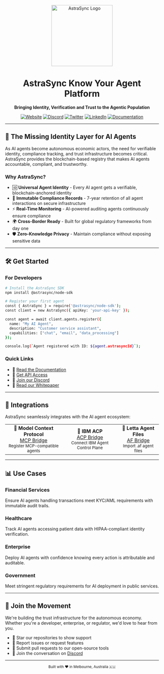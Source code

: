 <div align="center">
  <img src="[https://github.com/AstraSyncAI/.github/blob/main/profile/AS_black_logoFCN.png]" alt="AstraSync Logo" width="200"/>
  
  # AstraSync Know Your Agent Platform
  
  **Bringing Identity, Verification and Trust to the Agentic Population**
  
  [![Website](https://img.shields.io/badge/Website-astrasync.ai-blue?style=flat-square)](https://astrasync.ai)
  [![Discord](https://img.shields.io/discord/1377443016721170462?color=7289da&label=Discord&logo=discord&logoColor=white&style=flat-square)](https://discord.gg/E8wUgf2E)
  [![Twitter](https://img.shields.io/twitter/follow/astrasyncai?style=flat-square&logo=x&color=000000)](https://x.com/astrasyncai)
  [![LinkedIn](https://img.shields.io/badge/LinkedIn-AstraSync-0077B5?style=flat-square&logo=linkedin)](https://www.linkedin.com/company/astrasync-ai)
  [![Documentation](https://img.shields.io/badge/Docs-GitBook-3884FF?style=flat-square)](https://astrasync-ai.gitbook.io/astrasync/)
</div>

---

## 🚀 The Missing Identity Layer for AI Agents

As AI agents become autonomous economic actors, the need for verifiable identity, compliance tracking, and trust infrastructure becomes critical. AstraSync provides the blockchain-based registry that makes AI agents accountable, compliant, and trustworthy.

### Why AstraSync?

- 🆔 **Universal Agent Identity** - Every AI agent gets a verifiable, blockchain-anchored identity
- 🔐 **Immutable Compliance Records** - 7-year retention of all agent interactions on secure infrastructure  
- ⚡ **Real-Time Monitoring** - AI-powered auditing agents continuously ensure compliance
- 🌍 **Cross-Border Ready** - Built for global regulatory frameworks from day one
- 🛡️ **Zero-Knowledge Privacy** - Maintain compliance without exposing sensitive data

---

## 🛠️ Get Started

### For Developers

```bash
# Install the AstraSync SDK
npm install @astrasync/node-sdk

# Register your first agent
const { AstraSync } = require('@astrasync/node-sdk');
const client = new AstraSync({ apiKey: 'your-api-key' });

const agent = await client.agents.register({
  name: "My AI Agent",
  description: "Customer service assistant",
  capabilities: ["chat", "email", "data_processing"]
});

console.log(`Agent registered with ID: ${agent.astrasyncId}`);
```

### Quick Links

- 📖 [Read the Documentation](https://astrasync-ai.gitbook.io/astrasync/)
- 🚀 [Get API Access](https://astrasync.ai)
- 💬 [Join our Discord](https://discord.gg/E8wUgf2E)
- 📄 [Read our Whitepaper](https://astrasync-ai.gitbook.io/astrasync/)

---

## 🔗 Integrations

AstraSync seamlessly integrates with the AI agent ecosystem:

<table>
  <tr>
    <td align="center">
      <strong>🤖 Model Context Protocol</strong><br/>
      <a href="https://github.com/AstraSyncAI/astrasync-mcp-bridge">MCP Bridge</a><br/>
      <sub>Register MCP-compatible agents</sub>
    </td>
    <td align="center">
      <strong>🏢 IBM ACP</strong><br/>
      <a href="https://github.com/AstraSyncAI/astrasync-acp-bridge">ACP Bridge</a><br/>
      <sub>Connect IBM Agent Control Plane</sub>
    </td>
    <td align="center">
      <strong>📁 Letta Agent Files</strong><br/>
      <a href="https://github.com/AstraSyncAI/astrasync-af-bridge">AF Bridge</a><br/>
      <sub>Import .af agent files</sub>
    </td>
  </tr>
</table>

---

## 📊 Use Cases

### Financial Services
Ensure AI agents handling transactions meet KYC/AML requirements with immutable audit trails.

### Healthcare
Track AI agents accessing patient data with HIPAA-compliant identity verification.

### Enterprise
Deploy AI agents with confidence knowing every action is attributable and auditable.

### Government
Meet stringent regulatory requirements for AI deployment in public services.

---

## 🤝 Join the Movement

We're building the trust infrastructure for the autonomous economy. Whether you're a developer, enterprise, or regulator, we'd love to hear from you.

- 🌟 Star our repositories to show support
- 🐛 Report issues or request features
- 🔀 Submit pull requests to our open-source tools
- 💬 Join the conversation on [Discord](https://discord.gg/E8wUgf2E)

---

<div align="center">
  <sub>Built with ❤️ in Melbourne, Australia 🇦🇺</sub>
</div>
